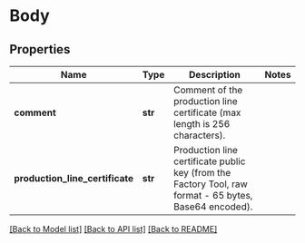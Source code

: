 # Body

## Properties
Name | Type | Description | Notes
------------ | ------------- | ------------- | -------------
**comment** | **str** | Comment of the production line certificate (max length is 256 characters). | 
**production_line_certificate** | **str** | Production line certificate public key (from the Factory Tool, raw format - 65 bytes, Base64 encoded). | 

[[Back to Model list]](../README.md#documentation-for-models) [[Back to API list]](../README.md#documentation-for-api-endpoints) [[Back to README]](../README.md)


